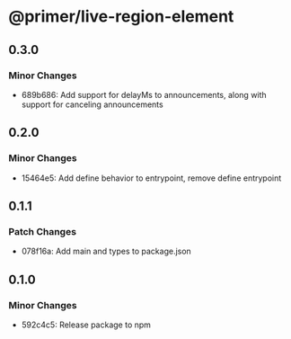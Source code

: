 # @primer/live-region-element

## 0.3.0

### Minor Changes

- 689b686: Add support for delayMs to announcements, along with support for canceling announcements

## 0.2.0

### Minor Changes

- 15464e5: Add define behavior to entrypoint, remove define entrypoint

## 0.1.1

### Patch Changes

- 078f16a: Add main and types to package.json

## 0.1.0

### Minor Changes

- 592c4c5: Release package to npm
